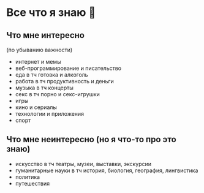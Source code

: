 # Все что я знаю 🚧

## Что мне интересно

(по убыванию важности)

- интернет и мемы
- веб-программирование и писательство
- еда в тч готовка и алкоголь
- работа в тч продуктивность и деньги
- музыка в тч концерты
- секс в тч порно и секс-игрушки
- игры
- кино и сериалы
- технологии и приложения
- спорт

## Что мне неинтересно (но я что-то про это знаю)

- искусство в тч театры, музеи, выставки, экскурсии
- гуманитарные науки в тч история, биология, география, лингвистика
- политика
- путешествия
